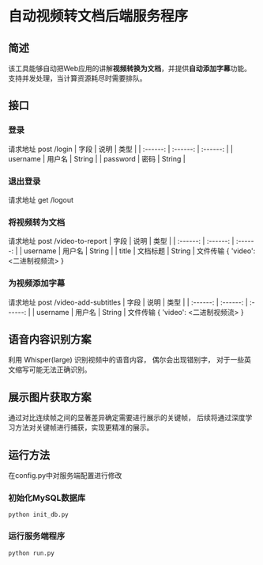 # 自动视频转文档后端服务程序
## 简述
该工具能够自动把Web应用的讲解**视频转换为文档**，并提供**自动添加字幕**功能。
支持并发处理，当计算资源耗尽时需要排队。

## 接口
### 登录
请求地址 post /login
|   字段    |   说明    |   类型    |
| :------:  | :------:  | :------:  |
| username  |   用户名  |   String  |
| password  |   密码    |   String  |

### 退出登录
请求地址 get /logout

### 将视频转为文档
请求地址 post /video-to-report
|   字段    |   说明    |   类型    |
| :------:  | :------:  | :------:  |
| username  |   用户名  |   String  |
| title     |  文档标题 |   String  |
文件传输 {
    'video': <二进制视频流>
}


### 为视频添加字幕
请求地址 post /video-add-subtitles
|   字段    |   说明    |   类型    |
| :------:  | :------:  | :------:  |
| username  |   用户名  |   String  |
文件传输 {
    'video': <二进制视频流>
}


## 语音内容识别方案
利用 Whisper(large) 识别视频中的语音内容，
偶尔会出现错别字，
对于一些英文缩写可能无法正确识别。


## 展示图片获取方案
通过对比连续帧之间的显著差异确定需要进行展示的关键帧，
后续将通过深度学习方法对关键帧进行捕获，实现更精准的展示。

## 运行方法
在config.py中对服务端配置进行修改
### 初始化MySQL数据库
`python init_db.py`

### 运行服务端程序
`python run.py`
